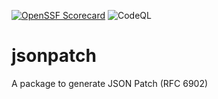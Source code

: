 [![OpenSSF Scorecard](https://api.scorecard.dev/projects/github.com/maikknebel/jsonpatch/badge)](https://scorecard.dev/viewer/?uri=github.com/maikknebel/jsonpatch)
![CodeQL](https://github.com/maikknebel/jsonpatch/workflows/CodeQL/badge.svg?branch=main)

# jsonpatch

A package to generate JSON Patch (RFC 6902)
